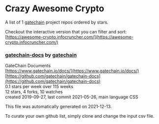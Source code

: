 # Crazy Awesome Crypto
A list of 1 [gatechain](https://github.com/gatechain) project repos ordered by stars.  

Checkout the interactive version that you can filter and sort: 
[https://awesome-crypto.infocruncher.com/](https://awesome-crypto.infocruncher.com/)  


### [gatechain-docs](https://github.com/gatechain/gatechain-docs) by [gatechain](https://github.com/gatechain)  
GateChain Documents  
[https://www.gatechain.io/docs/](https://www.gatechain.io/docs/)  
[https://github.com/gatechain/gatechain-docs](https://github.com/gatechain/gatechain-docs)  
0.1 stars per week over 115 weeks  
12 stars, 4 forks, 10 watches  
created 2019-09-27, last commit 2021-05-26, main language CSS  


This file was automatically generated on 2021-12-13.  

To curate your own github list, simply clone and change the input csv file.  